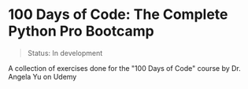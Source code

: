 <h1> 100 Days of Code: The Complete Python Pro Bootcamp </h1>

>Status: In development

A collection of exercises done for the "100 Days of Code" course by Dr. Angela Yu on Udemy
